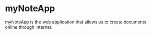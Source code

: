 # myNoteApp
myNoteApp is the web application that allows us to create documents online through internet.
